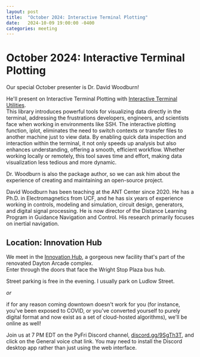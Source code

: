 ```yaml
---
layout: post
title:  "October 2024: Interactive Terminal Plotting" 
date:   2024-10-09 19:00:00 -0400
categories: meeting
---
```


# October 2024: Interactive Terminal Plotting 

Our special October presenter is Dr. David Woodburn!

He'll present on Interactive Terminal Plotting with
[Interactive Terminal Utilities](https://pypi.org/project/itrm/).  
This library introduces powerful tools for visualizing data directly in the terminal, addressing the frustrations developers, engineers, and scientists face when working in environments like SSH. The interactive plotting function, iplot, eliminates the need to switch contexts or transfer files to another machine just to view data. By enabling quick data inspection and interaction within the terminal, it not only speeds up analysis but also enhances understanding, offering a smooth, efficient workflow. Whether working locally or remotely, this tool saves time and effort, making data visualization less tedious and more dynamic.

Dr. Woodburn is also the package author, so we can 
ask him about the experience of creating and maintaining 
an open-source project.

David Woodburn has been teaching at the ANT Center since 2020. He has a Ph.D. in Electromagnetics from UCF, and he has six years of experience working in controls, modeling and simulation, circuit design, generators, and digital signal processing. He is now director of the Distance Learning Program in Guidance Navigation and Control. His research primarily focuses on inertial navigation.

## Location: Innovation Hub 

We meet in the [Innovation Hub](https://www.thehubdayton.com/), 
a gorgeous new facility that's part of the renovated Dayton Arcade complex.  
Enter through the doors that face the Wright Stop Plaza bus hub.

Street parking is free in the evening.  I usually park on Ludlow Street.

*or* 

if for any reason coming downtown doesn't work for you (for instance, 
you've been exposed to COVID, or you've converted yourself to purely 
digital format and now exist as 
a set of cloud-hosted algorithms), we'll be online as well!  

Join us at 7 PM EDT on the PyFri Discord channel, [discord.gg/9SgTh3T](https://discord.gg/9SgTh3T), and click on the 
General voice chat link.  You may need to install the Discord desktop app rather than just using 
the web interface.

